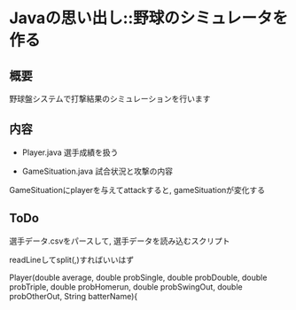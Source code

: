 Javaの思い出し::野球のシミュレータを作る
====

## 概要

野球盤システムで打撃結果のシミュレーションを行います


## 内容

* Player.java 選手成績を扱う

* GameSituation.java 試合状況と攻撃の内容

GameSituationにplayerを与えてattackすると, gameSituationが変化する

## ToDo

選手データ.csvをパースして, 選手データを読み込むスクリプト

readLineしてsplit(,)すればいいはず

Player(double average, 
    double probSingle, double probDouble, double probTriple, double probHomerun,
    double probSwingOut, double probOtherOut, 
    String batterName){




